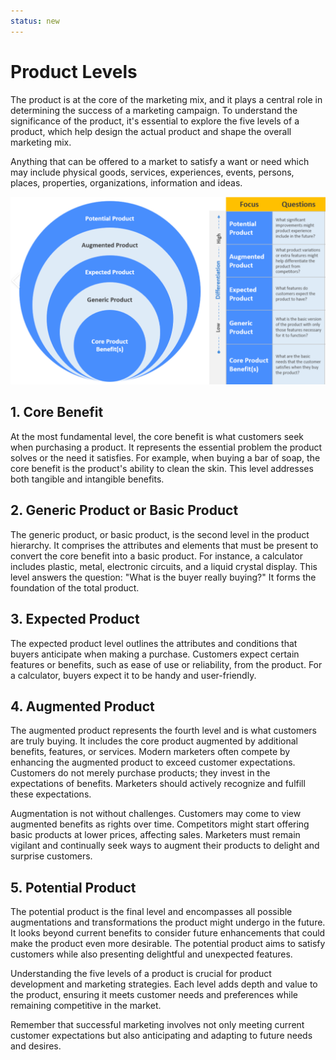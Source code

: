 ```yaml
---
status: new
---
```

# Product Levels

The product is at the core of the marketing mix, and it plays a central role in determining the success of a marketing campaign. To understand the significance of the product, it's essential to explore the five levels of a product, which help design the actual product and shape the overall marketing mix.

Anything that can be offered to a market to satisfy a want or need which may include physical goods, services, experiences, events, persons, places, properties, organizations, information and ideas. 

<!-- ![Product_levels](image.png) -->
![Product Levels](image-10.png)


## 1. Core Benefit

At the most fundamental level, the core benefit is what customers seek when purchasing a product. It represents the essential problem the product solves or the need it satisfies. For example, when buying a bar of soap, the core benefit is the product's ability to clean the skin. This level addresses both tangible and intangible benefits.

## 2. Generic Product or Basic Product

The generic product, or basic product, is the second level in the product hierarchy. It comprises the attributes and elements that must be present to convert the core benefit into a basic product. For instance, a calculator includes plastic, metal, electronic circuits, and a liquid crystal display. This level answers the question: "What is the buyer really buying?" It forms the foundation of the total product.

## 3. Expected Product

The expected product level outlines the attributes and conditions that buyers anticipate when making a purchase. Customers expect certain features or benefits, such as ease of use or reliability, from the product. For a calculator, buyers expect it to be handy and user-friendly.

## 4. Augmented Product

The augmented product represents the fourth level and is what customers are truly buying. It includes the core product augmented by additional benefits, features, or services. Modern marketers often compete by enhancing the augmented product to exceed customer expectations. Customers do not merely purchase products; they invest in the expectations of benefits. Marketers should actively recognize and fulfill these expectations.

Augmentation is not without challenges. Customers may come to view augmented benefits as rights over time. Competitors might start offering basic products at lower prices, affecting sales. Marketers must remain vigilant and continually seek ways to augment their products to delight and surprise customers.

## 5. Potential Product

The potential product is the final level and encompasses all possible augmentations and transformations the product might undergo in the future. It looks beyond current benefits to consider future enhancements that could make the product even more desirable. The potential product aims to satisfy customers while also presenting delightful and unexpected features.

Understanding the five levels of a product is crucial for product development and marketing strategies. Each level adds depth and value to the product, ensuring it meets customer needs and preferences while remaining competitive in the market.

Remember that successful marketing involves not only meeting current customer expectations but also anticipating and adapting to future needs and desires.
